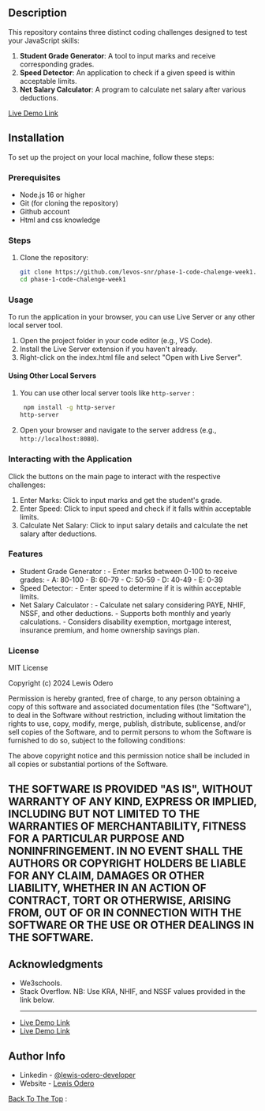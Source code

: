 ## Description

This repository contains three distinct coding challenges designed to test your JavaScript skills:

1. **Student Grade Generator**: A tool to input marks and receive corresponding grades.
2. **Speed Detector**: An application to check if a given speed is within acceptable limits.
3. **Net Salary Calculator**: A program to calculate net salary after various deductions.

[Live Demo Link](https://levos-snr.github.io/phase-1-code-chalenge-week1/)

## Installation

To set up the project on your local machine, follow these steps:

### Prerequisites

- Node.js  16 or higher
- Git (for cloning the repository)
- Github account
- Html and css knowledge

### Steps

1. Clone the repository:

   ```bash
   git clone https://github.com/levos-snr/phase-1-code-chalenge-week1.git
   cd phase-1-code-chalenge-week1

   ```

### Usage

To run the application in your browser, you can use Live Server or any other local server tool.

1. Open the project folder in your code editor (e.g., VS Code).
2. Install the Live Server extension if you haven't already.
3. Right-click on the index.html file and select "Open with Live Server".

#### Using Other Local Servers

1. You can use other local server tools like `http-server` :
   ```bash
    npm install -g http-server
   http-server
   ```
2. Open your browser and navigate to the server address (e.g., `http://localhost:8080`).

### Interacting with the Application
Click the buttons on the main page to interact with the respective challenges:

1. Enter Marks: Click to input marks and get the student's grade.
2. Enter Speed: Click to input speed and check if it falls within acceptable limits.
3. Calculate Net Salary: Click to input salary details and calculate the net salary after deductions.
   

### Features
- Student Grade Generator :
        - Enter marks between 0-100 to receive grades:
                - A: 80-100
                - B: 60-79
                - C: 50-59
                - D: 40-49
                - E: 0-39
- Speed Detector:
        - Enter speed to determine if it is within acceptable limits.
- Net Salary Calculator :
        - Calculate net salary considering PAYE, NHIF, NSSF, and other deductions.
        - Supports both monthly and yearly calculations.
        - Considers disability exemption, mortgage interest, insurance premium, and home ownership savings plan.
  

### License

MIT License

Copyright (c) 2024 Lewis Odero

Permission is hereby granted, free of charge, to any person obtaining a copy
of this software and associated documentation files (the "Software"), to deal
in the Software without restriction, including without limitation the rights
to use, copy, modify, merge, publish, distribute, sublicense, and/or sell
copies of the Software, and to permit persons to whom the Software is
furnished to do so, subject to the following conditions:

The above copyright notice and this permission notice shall be included in all
copies or substantial portions of the Software.

THE SOFTWARE IS PROVIDED "AS IS", WITHOUT WARRANTY OF ANY KIND, EXPRESS OR
IMPLIED, INCLUDING BUT NOT LIMITED TO THE WARRANTIES OF MERCHANTABILITY,
FITNESS FOR A PARTICULAR PURPOSE AND NONINFRINGEMENT. IN NO EVENT SHALL THE
AUTHORS OR COPYRIGHT HOLDERS BE LIABLE FOR ANY CLAIM, DAMAGES OR OTHER
LIABILITY, WHETHER IN AN ACTION OF CONTRACT, TORT OR OTHERWISE, ARISING FROM,
OUT OF OR IN CONNECTION WITH THE SOFTWARE OR THE USE OR OTHER DEALINGS IN THE
SOFTWARE.
---

## Acknowledgments
- We3schools.
- Stack Overflow.
  NB: Use KRA, NHIF, and NSSF values provided in the link below.
  <hr/>
- [Live Demo Link](https://www.aren.co.ke/payroll/taxrates.htm)
- [Live Demo Link](https://www.aren.co.ke/payroll/taxrates.htm)


## Author Info

- Linkedin - [@lewis-odero-developer](https://www.linkedin.com/in/lewis-odero-developer/)
- Website - [Lewis Odero](https://levos-snr.github.io/lewisodero-website/)

[Back To The Top](#description) :
